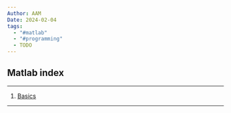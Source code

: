 ```yaml
---
Author: AAM
Date: 2024-02-04
tags:
  - "#matlab"
  - "#programming"
  - TODO
---
```


## Matlab index

---
1. [Basics](./data/00_basics.md)
---
